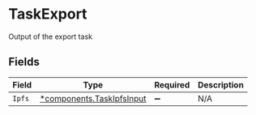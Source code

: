 # TaskExport

Output of the export task


## Fields

| Field                                                                 | Type                                                                  | Required                                                              | Description                                                           |
| --------------------------------------------------------------------- | --------------------------------------------------------------------- | --------------------------------------------------------------------- | --------------------------------------------------------------------- |
| `Ipfs`                                                                | [*components.TaskIpfsInput](../../models/components/taskipfsinput.md) | :heavy_minus_sign:                                                    | N/A                                                                   |